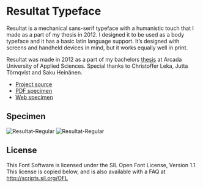 # Resultat Typeface

Resultat is a mechanical sans-serif typeface with a humanistic touch that I made as a part of my thesis in 2012. I designed it to be used as a body typeface and it has a basic latin language support. It’s designed with screens and handheld devices in mind, but it works equally well in print.

Resultat was made in 2012 as a part of my bachelors [thesis](https://www.theseus.fi/bitstream/handle/10024/41818/examensarbete_mathias_lindholm.pdf?sequence=1) at Arcada University of Applied Sciences. Special thanks to Christoffer Leka, Jutta Törnqvist and Saku Heinänen.

- [Project source](https://github.com/mlindholm/resultat/archive/master.zip)
- [PDF specimen](specimen/Resultat-Specimen.pdf)
- [Web specimen](https://thisismatu.github.io/resultat/)

## Specimen

![Resultat-Regular](images/resultat_04.png)
![Resultat-Regular](images/resultat_03.png)

## License

This Font Software is licensed under the SIL Open Font License, Version 1.1. 
This license is copied below, and is also available with a FAQ at 
http://scripts.sil.org/OFL

